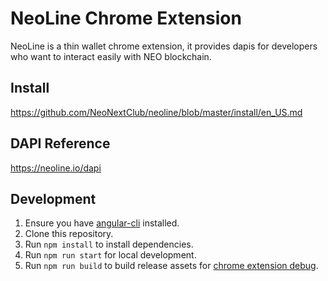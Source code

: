 # NeoLine Chrome Extension

NeoLine is a thin wallet chrome extension, it provides dapis for developers who want to interact easily with NEO blockchain.

## Install

https://github.com/NeoNextClub/neoline/blob/master/install/en_US.md

## DAPI Reference

https://neoline.io/dapi

## Development

1. Ensure you have [angular-cli](https://angular.io/cli) installed.
2. Clone this repository.
3. Run `npm install` to install dependencies.
4. Run `npm run start` for local development.
5. Run `npm run build` to build release assets for [chrome extension debug](https://developer.chrome.com/extensions/tut_debugging).

